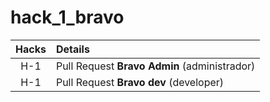 # hack_1_bravo

| Hacks | Details |
| :---: | :--- |
| H-1 |	Pull Request **Bravo Admin** (administrador) |
| H-1 | Pull Request **Bravo dev** (developer) |

